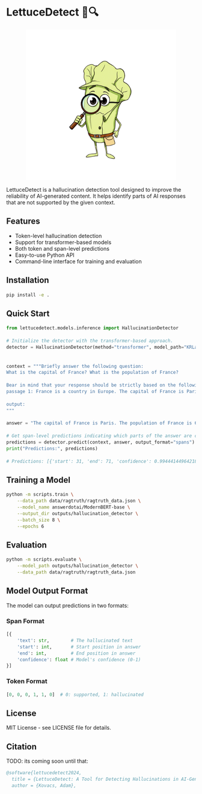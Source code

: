 # LettuceDetect 🥬🔍

<p align="center">
  <img src="assets/lettuce_detective.png" alt="LettuceDetect Logo" width="400"/>
</p>

LettuceDetect is a hallucination detection tool designed to improve the reliability of AI-generated content. It helps identify parts of AI responses that are not supported by the given context.

## Features

- Token-level hallucination detection
- Support for transformer-based models
- Both token and span-level predictions
- Easy-to-use Python API
- Command-line interface for training and evaluation

## Installation

```bash
pip install -e .
```

## Quick Start

```python
from lettucedetect.models.inference import HallucinationDetector

# Initialize the detector with the transformer-based approach.
detector = HallucinationDetector(method="transformer", model_path="KRLabsOrg/lettucedect-base-modernbert-en-v1")


context = """Briefly answer the following question:
What is the capital of France? What is the population of France?

Bear in mind that your response should be strictly based on the following three passages:
passage 1: France is a country in Europe. The capital of France is Paris. The population of France is 67 million.

output:
"""

answer = "The capital of France is Paris. The population of France is 69 million."

# Get span-level predictions indicating which parts of the answer are considered hallucinated.
predictions = detector.predict(context, answer, output_format="spans")
print("Predictions:", predictions)

# Predictions: [{'start': 31, 'end': 71, 'confidence': 0.9944414496421814, 'text': ' The population of France is 69 million.'}]
```

## Training a Model

```bash
python -m scripts.train \
    --data_path data/ragtruth/ragtruth_data.json \
    --model_name answerdotai/ModernBERT-base \
    --output_dir outputs/hallucination_detector \
    --batch_size 8 \
    --epochs 6
```

## Evaluation

```bash
python -m scripts.evaluate \
    --model_path outputs/hallucination_detector \
    --data_path data/ragtruth/ragtruth_data.json
```

## Model Output Format

The model can output predictions in two formats:

### Span Format
```python
[{
    'text': str,        # The hallucinated text
    'start': int,       # Start position in answer
    'end': int,         # End position in answer
    'confidence': float # Model's confidence (0-1)
}]
```

### Token Format
```python
[0, 0, 0, 1, 1, 0]  # 0: supported, 1: hallucinated
```

## License

MIT License - see LICENSE file for details.

## Citation

TODO: its coming soon until that:

```bibtex
@software{lettucedetect2024,
  title = {LettuceDetect: A Tool for Detecting Hallucinations in AI-Generated Content},
  author = {Kovacs, Adam},
```